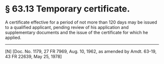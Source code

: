 # § 63.13   Temporary certificate.

A certificate effective for a period of not more than 120 days may be issued to a qualified applicant, pending review of his application and supplementary documents and the issue of the certificate for which he applied. 



---

[N] [Doc. No. 1179, 27 FR 7969, Aug. 10, 1962, as amended by Amdt. 63-19, 43 FR 22639, May 25, 1978] 




